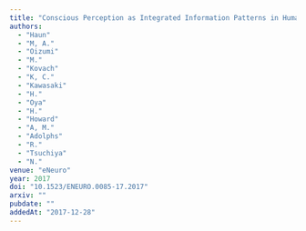 ```yaml
---
title: "Conscious Perception as Integrated Information Patterns in Human Electrocorticography"
authors:
  - "Haun"
  - "M, A."
  - "Oizumi"
  - "M."
  - "Kovach"
  - "K, C."
  - "Kawasaki"
  - "H."
  - "Oya"
  - "H."
  - "Howard"
  - "A, M."
  - "Adolphs"
  - "R."
  - "Tsuchiya"
  - "N."
venue: "eNeuro"
year: 2017
doi: "10.1523/ENEURO.0085-17.2017"
arxiv: ""
pubdate: ""
addedAt: "2017-12-28"
---
```

